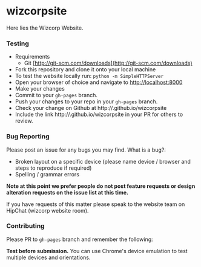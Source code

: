 wizcorpsite
===========

Here lies the Wizcorp Website.

### Testing

- Requirements
 	- Git [http://git-scm.com/downloads](http://git-scm.com/downloads)
- Fork this repository and clone it onto your local machine
- To test the website locally run: `python -m SimpleHTTPServer`
- Open your browser of choice and navigate to [http://localhost:8000](http://localhost:8000)
- Make your changes
- Commit to your `gh-pages` branch.
- Push your changes to your repo in your `gh-pages` branch.
- Check your change on Github at http://<YOURGITHUBID>.github.io/wizcorpsite
- Include the link http://<YOURGITHUBID>.github.io/wizcorpsite in your PR for others to review.


### Bug Reporting

Please post an issue for any bugs you may find. What is a bug?:

- Broken layout on a specific device (please name device / browser and steps to reproduce if required)
- Spelling / grammar errors

**Note at this point we prefer people do not post feature requests or design alteration requests on the issue list at this time.** 

If you have requests of this matter please speak to the website team on HipChat (wizcorp website room).

### Contributing

Please PR to `gh-pages` branch and remember the following:

**Test before submission.** You can use Chrome's device emulation to test multiple devices and orientations.